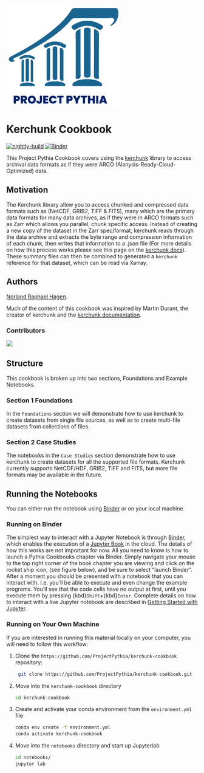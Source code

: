 <img src="thumbnail.png" alt="thumbnail" width="300"/>

# Kerchunk Cookbook

[![nightly-build](https://github.com/ProjectPythia/cookbook-template/actions/workflows/nightly-build.yaml/badge.svg)](https://github.com/ProjectPythia/cookbook-template/actions/workflows/nightly-build.yaml)
[![Binder](http://binder.mypythia.org/badge_logo.svg)](http://binder.mypythia.org/v2/gh/ProjectPythia/cookbook-template/main?labpath=notebooks)

This Project Pythia Cookbook covers using the [kerchunk](https://fsspec.github.io/kerchunk/) library to access archival data formats as if they were ARCO (Alanysis-Ready-Cloud-Optimized) data. 

## Motivation


The Kerchunk library allow you to access chunked and compressed data formats such as (NetCDF, GRIB2, TIFF & FITS), many which are the primary data formats for many data archives, as if they were in ARCO formats such as Zarr which allows you parallel, chunk specific access. Instead of creating a new copy of the dataset in the Zarr spec/format, kerchunk reads through the data archive and extracts the byte range and compression information of each chunk, then writes that information to a .json file (For more details on how this process works please see this page on the [kerchunk docs](https://fsspec.github.io/kerchunk/detail.html)). 
These summary files can then be combined to generated a `kerchunk` reference for that dataset, which can be read via Xarray. 



## Authors

[Norland Raphael Hagen](@first-author).

Much of the content of this cookbook was inspired by Martin Durant, the creator of kerchunk and the [kerchunk documentation](https://fsspec.github.io/kerchunk/). 

### Contributors

<a href="https://github.com/ProjectPythia/kerchunk-cookbook/graphs/contributors">
  <img src="https://contrib.rocks/image?repo=ProjectPythia/kerchunk-cookbook" />
</a>

## Structure

This cookbook is broken up into two sections, Foundations and Example Notebooks. 

### Section 1 Foundations

In the `Foundations` section we will demonstrate how to use kerchunk to create datasets from single file sources, as well as to create multi-file datasets from collections of files.

### Section 2 Case Studies

The notebooks in the `Case Studies` section demonstrate how to use kerchunk to create datasets for all the supported file formats. Kerchunk currently supports NetCDF/HDF, GRIB2, TIFF and FITS, but more file formats may be available in the future.


## Running the Notebooks
You can either run the notebook using [Binder](https://mybinder.org/) or on your local machine.

### Running on Binder

The simplest way to interact with a Jupyter Notebook is through
[Binder](https://mybinder.org/), which enables the execution of a
[Jupyter Book](https://jupyterbook.org) in the cloud. The details of how this works are not
important for now. All you need to know is how to launch a Pythia
Cookbooks chapter via Binder. Simply navigate your mouse to
the top right corner of the book chapter you are viewing and click
on the rocket ship icon, (see figure below), and be sure to select
“launch Binder”. After a moment you should be presented with a
notebook that you can interact with. I.e. you’ll be able to execute
and even change the example programs. You’ll see that the code cells
have no output at first, until you execute them by pressing
{kbd}`Shift`\+{kbd}`Enter`. Complete details on how to interact with
a live Jupyter notebook are described in [Getting Started with
Jupyter](https://foundations.projectpythia.org/foundations/getting-started-jupyter.html).

### Running on Your Own Machine
If you are interested in running this material locally on your computer, you will need to follow this workflow:


1. Clone the `https://github.com/ProjectPythia/kerchunk-cookbook` repository:

   ```bash
    git clone https://github.com/ProjectPythia/kerchunk-cookbook.git
    ```  
1. Move into the `kerchunk-cookbook` directory
    ```bash
    cd kerchunk-cookbook
    ```  
1. Create and activate your conda environment from the `environment.yml` file
    ```bash
    conda env create -f environment.yml
    conda activate kerchunk-cookbook
    ```  
1.  Move into the `notebooks` directory and start up Jupyterlab
    ```bash
    cd notebooks/
    jupyter lab
    ```
